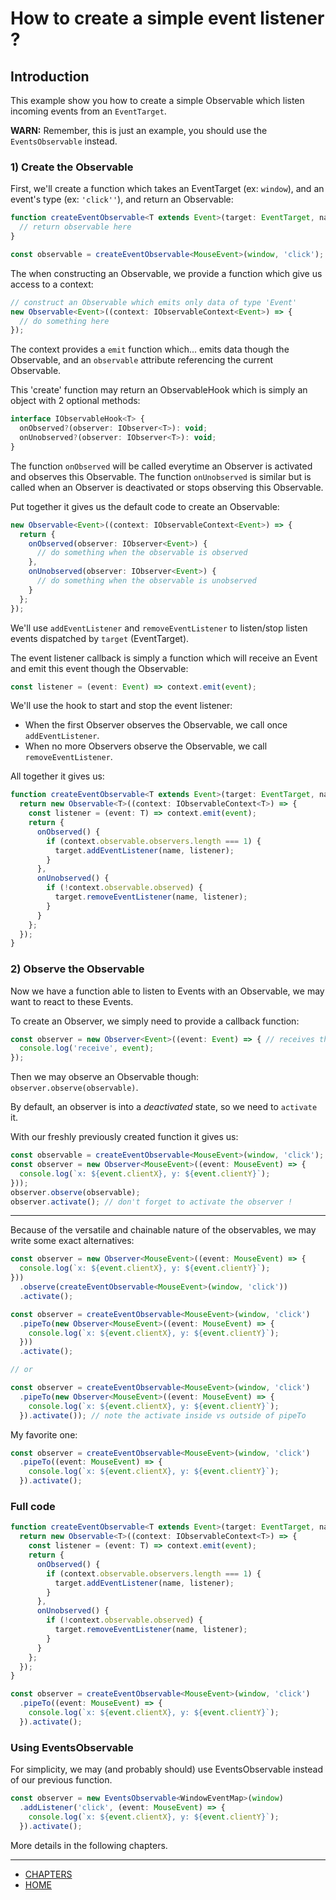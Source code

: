 
# How to create a simple event listener ?

## Introduction
This example show you how to create a simple Observable which listen incoming events from an `EventTarget`.

**WARN:** Remember, this is just an example, you should use the `EventsObservable` instead.

### 1) Create the Observable

First, we'll create a function which takes an EventTarget (ex: `window`), and an event's type (ex: `'click''`),
and return an Observable:

```ts
function createEventObservable<T extends Event>(target: EventTarget, name: string): Observable<T> {
  // return observable here
}

const observable = createEventObservable<MouseEvent>(window, 'click');
```

The when constructing an Observable, we provide a function which give us access to a context:
```ts
// construct an Observable which emits only data of type 'Event'
new Observable<Event>((context: IObservableContext<Event>) => {
  // do something here
});
```

The context provides a `emit` function which... emits data though the Observable, and an `observable` attribute referencing the current Observable.

This 'create' function may return an ObservableHook which is simply an object with 2 optional methods:
```ts
interface IObservableHook<T> {
  onObserved?(observer: IObserver<T>): void;
  onUnobserved?(observer: IObserver<T>): void;
}
```

The function `onObserved` will be called everytime an Observer is activated and observes this Observable.
The function `onUnobserved` is similar but is called when an Observer is deactivated or stops observing this Observable.

Put together it gives us the default code to create an Observable:
```ts
new Observable<Event>((context: IObservableContext<Event>) => {
  return {
    onObserved(observer: IObserver<Event>) {
      // do something when the observable is observed
    },
    onUnobserved(observer: IObserver<Event>) {
      // do something when the observable is unobserved
    }
  };
});
```

We'll use `addEventListener` and `removeEventListener` to listen/stop listen events dispatched by `target` (EventTarget).

The event listener callback is simply a function which will receive an Event and emit this event though the Observable:
```ts
const listener = (event: Event) => context.emit(event);
```

We'll use the hook to start and stop the event listener:
 - When the first Observer observes the Observable, we call once `addEventListener`.
 - When no more Observers observe the Observable, we call `removeEventListener`.


All together it gives us:
```ts
function createEventObservable<T extends Event>(target: EventTarget, name: string): Observable<T> {
  return new Observable<T>((context: IObservableContext<T>) => {
    const listener = (event: T) => context.emit(event);
    return {
      onObserved() {
        if (context.observable.observers.length === 1) {
          target.addEventListener(name, listener);
        }
      },
      onUnobserved() {
        if (!context.observable.observed) {
          target.removeEventListener(name, listener);
        }
      }
    };
  });
}
```

### 2) Observe the Observable
Now we have a function able to listen to Events with an Observable, we may want to react to these Events.

To create an Observer, we simply need to provide a callback function:
```ts
const observer = new Observer<Event>((event: Event) => { // receives the emitted events 
  console.log('receive', event);
});
```
Then we may observe an Observable though: `observer.observe(observable)`.

By default, an observer is into a *deactivated* state, so we need to `activate` it.

With our freshly previously created function it gives us:
```ts
const observable = createEventObservable<MouseEvent>(window, 'click');
const observer = new Observer<MouseEvent>((event: MouseEvent) => {
  console.log(`x: ${event.clientX}, y: ${event.clientY}`);
}));
observer.observe(observable);
observer.activate(); // don't forget to activate the observer !
```

---
Because of the versatile and chainable nature of the observables, we may write some exact alternatives: 

```ts
const observer = new Observer<MouseEvent>((event: MouseEvent) => {
  console.log(`x: ${event.clientX}, y: ${event.clientY}`);
}))
  .observe(createEventObservable<MouseEvent>(window, 'click'))
  .activate();
```

```ts
const observer = createEventObservable<MouseEvent>(window, 'click')
  .pipeTo(new Observer<MouseEvent>((event: MouseEvent) => {
    console.log(`x: ${event.clientX}, y: ${event.clientY}`);
  }))
  .activate();

// or

const observer = createEventObservable<MouseEvent>(window, 'click')
  .pipeTo(new Observer<MouseEvent>((event: MouseEvent) => {
    console.log(`x: ${event.clientX}, y: ${event.clientY}`);
  }).activate()); // note the activate inside vs outside of pipeTo
```


My favorite one:
```ts
const observer = createEventObservable<MouseEvent>(window, 'click')
  .pipeTo((event: MouseEvent) => {
    console.log(`x: ${event.clientX}, y: ${event.clientY}`);
  }).activate();
```

 
### Full code

```ts
function createEventObservable<T extends Event>(target: EventTarget, name: string): Observable<T> {
  return new Observable<T>((context: IObservableContext<T>) => {
    const listener = (event: T) => context.emit(event);
    return {
      onObserved() {
        if (context.observable.observers.length === 1) {
          target.addEventListener(name, listener);
        }
      },
      onUnobserved() {
        if (!context.observable.observed) {
          target.removeEventListener(name, listener);
        }
      }
    };
  });
}

const observer = createEventObservable<MouseEvent>(window, 'click')
  .pipeTo((event: MouseEvent) => {
    console.log(`x: ${event.clientX}, y: ${event.clientY}`);
  }).activate();
```

### Using EventsObservable

For simplicity, we may (and probably should) use EventsObservable instead of our previous function.

```ts
const observer = new EventsObservable<WindowEventMap>(window)
  .addListener('click', (event: MouseEvent) => {
    console.log(`x: ${event.clientX}, y: ${event.clientY}`);
  }).activate();
```

More details in the following chapters.

---
- [CHAPTERS](./README.md)
- [HOME](../../README.md)














